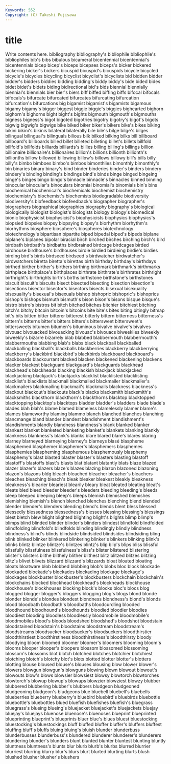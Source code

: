 ```yaml
---
Keywords: 552 
Copyright: (C) Takeshi Fujisawa
---
```


# title

Write contents here.
bibliography bibliography's bibliophile bibliophile's bibliophiles bib's
bibs bibulous bicameral bicentennial bicentennial's bicentennials bicep bicep's biceps bicepses
biceps's bicker bickered bickering bicker's bickers bicuspid bicuspid's bicuspids bicycle
bicycled bicycle's bicycles bicycling bicyclist bicyclist's bicyclists bid bidden bidder
bidder's bidders biddies bidding bidding's biddy biddy's bide bided bides
bidet bidet's bidets biding bidirectional bid's bids biennial biennially biennial's
biennials bier bier's biers biff biffed biffing biffs bifocal bifocals
bifocals's bifurcate bifurcated bifurcates bifurcating bifurcation bifurcation's bifurcations big bigamist
bigamist's bigamists bigamous bigamy bigamy's bigger biggest biggie biggie's biggies
bighearted bighorn bighorn's bighorns bight bight's bights bigmouth bigmouth's bigmouths
bigness bigness's bigot bigoted bigotries bigotry bigotry's bigot's bigots bigwig
bigwig's bigwigs bike biked biker biker's bikers bike's bikes biking
bikini bikini's bikinis bilateral bilaterally bile bile's bilge bilge's bilges
bilingual bilingual's bilinguals bilious bilk bilked bilking bilks bill billboard
billboard's billboards billed billet billeted billeting billet's billets billfold billfold's
billfolds billiards billiards's billies billing billing's billings billion billionaire billionaire's
billionaires billion's billions billionth billionth's billionths billow billowed billowing billow's
billows billowy bill's bills billy billy's bimbo bimboes bimbo's bimbos
bimonthlies bimonthly bimonthly's bin binaries binary binary's bind binder binderies
binder's binders bindery bindery's binding binding's bindings bind's binds binge
binged bingeing binge's binges bingo bingo's binnacle binnacle's binnacles binned
binning binocular binocular's binoculars binomial binomial's binomials bin's bins biochemical
biochemical's biochemicals biochemist biochemistry biochemistry's biochemist's biochemists biodegradable biodiversity biodiversity's
biofeedback biofeedback's biographer biographer's biographers biographical biographies biography biography's biological
biologically biologist biologist's biologists biology biology's biomedical bionic biophysicist biophysicist's
biophysicists biophysics biophysics's biopsied biopsies biopsy biopsying biopsy's biorhythm biorhythm's
biorhythms biosphere biosphere's biospheres biotechnology biotechnology's bipartisan bipartite biped bipedal
biped's bipeds biplane biplane's biplanes bipolar biracial birch birched birches
birching birch's bird birdbath birdbath's birdbaths birdbrained birdcage birdcages birded
birdhouse birdhouse's birdhouses birdie birdied birdieing birdie's birdies birding bird's
birds birdseed birdseed's birdwatcher birdwatcher's birdwatchers biretta biretta's birettas birth
birthday birthday's birthdays birthed birther birther's birthers birthing birthmark birthmark's
birthmarks birthplace birthplace's birthplaces birthrate birthrate's birthrates birthright birthright's birthrights
birth's births birthstone birthstone's birthstones biscuit biscuit's biscuits bisect bisected
bisecting bisection bisection's bisections bisector bisector's bisectors bisects bisexual bisexuality
bisexuality's bisexual's bisexuals bishop bishopric bishopric's bishoprics bishop's bishops bismuth
bismuth's bison bison's bisons bisque bisque's bistro bistro's bistros bit
bitch bitched bitches bitchier bitchiest bitching bitch's bitchy bitcoin bitcoin's
bitcoins bite bite's bites biting bitingly bitmap bit's bits bitten
bitter bitterer bitterest bitterly bittern bitterness bitterness's bittern's bitterns bitter's
bitters bitters's bittersweet bittersweet's bittersweets bitumen bitumen's bituminous bivalve bivalve's
bivalves bivouac bivouacked bivouacking bivouac's bivouacs biweeklies biweekly biweekly's bizarre
bizarrely blab blabbed blabbermouth blabbermouth's blabbermouths blabbing blab's blabs black
blackball blackballed blackballing blackball's blackballs blackberries blackberry blackberrying blackberry's blackbird
blackbird's blackbirds blackboard blackboard's blackboards blackcurrant blacked blacken blackened blackening
blackens blacker blackest blackguard blackguard's blackguards blackhead blackhead's blackheads blacking
blackish blackjack blackjacked blackjacking blackjack's blackjacks blacklist blacklisted blacklisting blacklist's
blacklists blackmail blackmailed blackmailer blackmailer's blackmailers blackmailing blackmail's blackmails blackness
blackness's blackout blackout's blackouts black's blacks blacksmith blacksmith's blacksmiths blackthorn
blackthorn's blackthorns blacktop blacktopped blacktopping blacktop's blacktops bladder bladder's bladders
blade blade's blades blah blah's blame blamed blameless blamelessly blamer
blame's blames blameworthy blaming blammo blanch blanched blanches blanching blancmange
bland blander blandest blandishment blandishment's blandishments blandly blandness blandness's blank
blanked blanker blankest blanket blanketed blanketing blanket's blankets blanking blankly
blankness blankness's blank's blanks blare blared blare's blares blaring blarney
blarneyed blarneying blarney's blarneys blasé blaspheme blasphemed blasphemer blasphemer's blasphemers
blasphemes blasphemies blaspheming blasphemous blasphemously blasphemy blasphemy's blast blasted blaster
blaster's blasters blasting blastoff blastoff's blastoffs blast's blasts blat blatant
blatantly blats blaze blazed blazer blazer's blazers blaze's blazes blazing
blazon blazoned blazoning blazon's blazons bldg bleach bleached bleacher bleacher's
bleachers bleaches bleaching bleach's bleak bleaker bleakest bleakly bleakness bleakness's
blearier bleariest blearily bleary bleat bleated bleating bleat's bleats bled
bleed bleeder bleeder's bleeders bleeding bleeding's bleeds bleep bleeped bleeping
bleep's bleeps blemish blemished blemishes blemishing blemish's blench blenched blenches
blenching blend blended blender blender's blenders blending blend's blends blent
bless blessed blessedly blessedness blessedness's blesses blessing blessing's blessings blest
bletch blew blight blighted blighting blight's blights blimp blimp's blimps
blind blinded blinder blinder's blinders blindest blindfold blindfolded blindfolding blindfold's
blindfolds blinding blindingly blindly blindness blindness's blind's blinds blindside blindsided
blindsides blindsiding bling blink blinked blinker blinkered blinkering blinker's blinkers
blinking blink's blinks blintz blintze blintze's blintzes blintz's blip blip's
blips bliss blissful blissfully blissfulness blissfulness's bliss's blister blistered blistering
blister's blisters blithe blithely blither blithest blitz blitzed blitzes blitzing
blitz's blivet blivets blizzard blizzard's blizzards bloat bloated bloating bloats
bloatware blob blobbed blobbing blob's blobs bloc block blockade blockaded
blockade's blockades blockading blockage blockage's blockages blockbuster blockbuster's blockbusters blockchain
blockchain's blockchains blocked blockhead blockhead's blockheads blockhouse blockhouse's blockhouses blocking
block's blocks bloc's blocs blog blogged blogger blogger's bloggers blogging
blog's blogs blond blonde blonder blonde's blondes blondest blondness blondness's
blond's blonds blood bloodbath bloodbath's bloodbaths bloodcurdling blooded bloodhound bloodhound's
bloodhounds bloodied bloodier bloodies bloodiest blooding bloodless bloodlessly bloodmobile bloodmobile's
bloodmobiles blood's bloods bloodshed bloodshed's bloodshot bloodstain bloodstained bloodstain's bloodstains
bloodstream bloodstream's bloodstreams bloodsucker bloodsucker's bloodsuckers bloodthirstier bloodthirstiest bloodthirstiness bloodthirstiness's
bloodthirsty bloody bloodying bloom bloomed bloomer bloomer's bloomers blooming bloom's
blooms blooper blooper's bloopers blossom blossomed blossoming blossom's blossoms blot
blotch blotched blotches blotchier blotchiest blotching blotch's blotchy blot's blots
blotted blotter blotter's blotters blotting blouse bloused blouse's blouses blousing
blow blower blower's blowers blowgun blowgun's blowguns blowing blown blowout
blowout's blowouts blow's blows blowsier blowsiest blowsy blowtorch blowtorches blowtorch's
blowup blowup's blowups blowzier blowziest blowzy blubber blubbered blubbering blubber's
blubbers bludgeon bludgeoned bludgeoning bludgeon's bludgeons blue bluebell bluebell's bluebells
blueberries blueberry blueberry's bluebird bluebird's bluebirds bluebottle bluebottle's bluebottles blued
bluefish bluefishes bluefish's bluegrass bluegrass's blueing blueing's bluejacket bluejacket's bluejackets
bluejay bluejay's bluejays bluenose bluenose's bluenoses blueprint blueprinted blueprinting blueprint's
blueprints bluer blue's blues bluest bluestocking bluestocking's bluestockings bluff bluffed
bluffer bluffer's bluffers bluffest bluffing bluff's bluffs bluing bluing's bluish
blunder blunderbuss blunderbusses blunderbuss's blundered blunderer blunderer's blunderers blundering blunder's
blunders blunt blunted blunter bluntest blunting bluntly bluntness bluntness's blunts
blur blurb blurb's blurbs blurred blurrier blurriest blurring blurry blur's
blurs blurt blurted blurting blurts blush blushed blusher blusher's blushers
